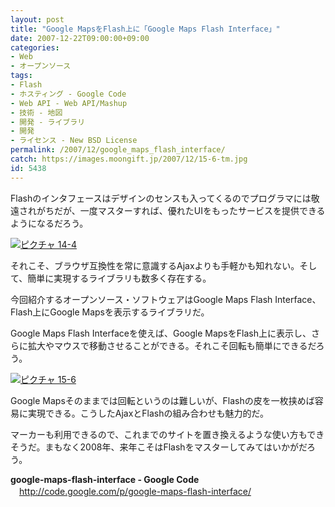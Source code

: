 ```yaml
---
layout: post
title: "Google MapsをFlash上に「Google Maps Flash Interface」"
date: 2007-12-22T09:00:00+09:00
categories:
- Web
- オープンソース
tags: 
- Flash
- ホスティング - Google Code
- Web API - Web API/Mashup
- 技術 - 地図
- 開発 - ライブラリ
- 開発
- ライセンス - New BSD License
permalink: /2007/12/google_maps_flash_interface/
catch: https://images.moongift.jp/2007/12/15-6-tm.jpg
id: 5438
---
```

Flashのインタフェースはデザインのセンスも入ってくるのでプログラマには敬遠されがちだが、一度マスターすれば、優れたUIをもったサービスを提供できるようになるだろう。   
  
[![ピクチャ 14-4](https://images.moongift.jp/2007/12/14-4-tm.jpg)](https://images.moongift.jp/2007/12/14-4.png)  
  
それこそ、ブラウザ互換性を常に意識するAjaxよりも手軽かも知れない。そして、簡単に実現するライブラリも数多く存在する。   
  
今回紹介するオープンソース・ソフトウェアはGoogle Maps Flash Interface、Flash上にGoogle Mapsを表示するライブラリだ。   
<!--more-->  
Google Maps Flash Interfaceを使えば、Google MapsをFlash上に表示し、さらに拡大やマウスで移動させることができる。それこそ回転も簡単にできるだろう。   
  
[![ピクチャ 15-6](https://images.moongift.jp/2007/12/15-6-tm.jpg)](https://images.moongift.jp/2007/12/15-6.png)  
  
Google Mapsそのままでは回転というのは難しいが、Flashの皮を一枚挟めば容易に実現できる。こうしたAjaxとFlashの組み合わせも魅力的だ。   
  
マーカーも利用できるので、これまでのサイトを置き換えるような使い方もできそうだ。まもなく2008年、来年こそはFlashをマスターしてみてはいかがだろう。   
  
**google-maps-flash-interface - Google Code**   
　[http://code.google.com/p/google-maps-flash-interface/   
](http://code.google.com/p/google-maps-flash-interface/)

